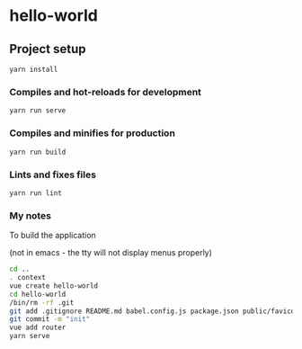 # hello-world

## Project setup
```
yarn install
```

### Compiles and hot-reloads for development
```
yarn run serve
```

### Compiles and minifies for production
```
yarn run build
```

### Lints and fixes files
```
yarn run lint
```

### My notes

To build the application

(not in emacs - the tty will not display menus properly)
```bash
cd ..
. context
vue create hello-world
cd hello-world
/bin/rm -rf .git
git add .gitignore README.md babel.config.js package.json public/favicon.ico public/index.html src/App.vue src/assets/logo.png src/components/HelloWorld.vue src/main.js yarn.lock
git commit -m "init"
vue add router
yarn serve
```





